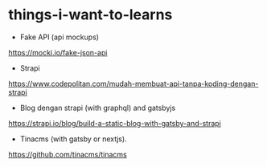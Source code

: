 # things-i-want-to-learns

* Fake API (api mockups)

https://mocki.io/fake-json-api

* Strapi

https://www.codepolitan.com/mudah-membuat-api-tanpa-koding-dengan-strapi

* Blog dengan strapi (with graphql) and gatsbyjs

https://strapi.io/blog/build-a-static-blog-with-gatsby-and-strapi

* Tinacms (with gatsby or nextjs). 

https://github.com/tinacms/tinacms
